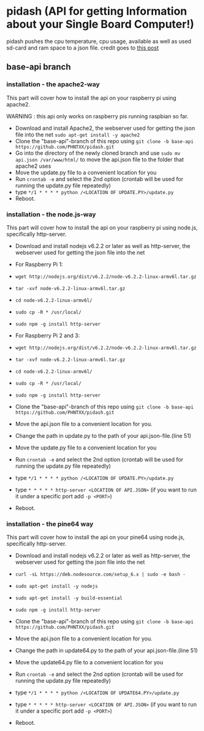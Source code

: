 # pidash (API for getting Information about your Single Board Computer!)
pidash pushes the cpu temperature, cpu usage, available as well as used sd-card and ram space to a json file.
credit goes to [this post](https://www.raspberrypi.org/forums/viewtopic.php?f=32&t=22180)

## base-api branch

### installation - the apache2-way
This part will cover how to install the api on your raspberry pi using apache2.

WARNING : this api only works on raspberry pis running raspbian so far.

* Download and install Apache2, the webserver used for getting the json file into the net `sudo apt-get install -y apache2`
* Clone the "base-api"-branch of this repo using `git clone -b base-api https://github.com/PHNTXX/pidash.git`
* Go into the directory of the newly cloned branch and use `sudo mv api.json /var/www/html/` to move the api.json file to the folder that apache2 uses
* Move the update.py file to a convenient location for you
* Run `crontab -e` and select the 2nd option (crontab will be used for running the update.py file repeatedly)
* type `*/1 * * * * python /<LOCATION OF UPDATE.PY>/update.py`
* Reboot.

### installation - the node.js-way

This part will cover how to install the api on your raspberry pi using node.js, specifically http-server.

* Download and install nodejs v6.2.2 or later as well as http-server, the webserver used for getting the json file into the net

* For Raspberry Pi 1:
* `wget http://nodejs.org/dist/v6.2.2/node-v6.2.2-linux-armv6l.tar.gz`
* `tar -xvf node-v6.2.2-linux-armv6l.tar.gz`
* `cd node-v6.2.2-linux-armv6l/`
* `sudo cp -R * /usr/local/`
* `sudo npm -g install http-server`

* For Raspberry Pi 2 and 3:
* `wget http://nodejs.org/dist/v6.2.2/node-v6.2.2-linux-armv6l.tar.gz`
* `tar -xvf node-v6.2.2-linux-armv6l.tar.gz`
* `cd node-v6.2.2-linux-armv6l/`
* `sudo cp -R * /usr/local/`
* `sudo npm -g install http-server`

* Clone the "base-api"-branch of this repo using `git clone -b base-api https://github.com/PHNTXX/pidash.git`
* Move the api.json file to a convenient location for you.
* Change the path in update.py to the path of your api.json-file.(line 51)
* Move the update.py file to a convenient location for you
* Run `crontab -e` and select the 2nd option (crontab will be used for running the update.py file repeatedly)
* type `*/1 * * * * python /<LOCATION OF UPDATE.PY>/update.py`
* type `* * * * * http-server <LOCATION OF API.JSON>` (if you want to run it under a specific port add `-p <PORT>`)
* Reboot.


### installation - the pine64 way

This part will cover how to install the api on your pine64 using node.js, specifically http-server.

* Download and install nodejs v6.2.2 or later as well as http-server, the webserver used for getting the json file into the net

* `curl -sL https://deb.nodesource.com/setup_6.x | sudo -e bash -`
* `sudo apt-get install -y nodejs`
* `sudo apt-get install -y build-essential`
* `sudo npm -g install http-server`

* Clone the "base-api"-branch of this repo using `git clone -b base-api https://github.com/PHNTXX/pidash.git`
* Move the api.json file to a convenient location for you.
* Change the path in update64.py to the path of your api.json-file.(line 51)
* Move the update64.py file to a convenient location for you
* Run `crontab -e` and select the 2nd option (crontab will be used for running the update.py file repeatedly)
* type `*/1 * * * * python /<LOCATION OF UPDATE64.PY>/update.py`
* type `* * * * * http-server <LOCATION OF API.JSON>` (if you want to run it under a specific port add `-p <PORT>`)
* Reboot.

